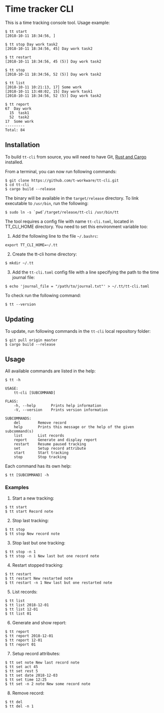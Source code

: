 # Time tracker CLI

This is a time tracking console tool. Usage example:

```
$ tt start
[2018-10-11 18:34:56, ]

$ tt stop Day work task2
[2018-10-11 18:34:56, 45] Day work task2

$ tt restart
[2018-10-11 18:34:56, 45 (5)] Day work task2

$ tt stop
[2018-10-11 18:34:56, 52 (5)] Day work task2

$ tt list
[2018-10-11 10:21:13, 17] Some work
[2018-10-11 13:48:02, 15] Day work task1
[2018-10-11 18:34:56, 52 (5)] Day work task2

$ tt report
67  Day work
  15  task1
  52  task2
17  Some work
---------
Total: 84
```

## Installation

To build `tt-cli` from source, you will need to have Git, [Rust and Cargo](https://www.rust-lang.org) installed.

From a terminal, you can now run following commands:

```
$ git clone https://github.com/t-workware/tt-cli.git
$ cd tt-cli
$ cargo build --release
```

The binary will be available in the `target/release` directory. To link executable to `/usr/bin`, run the following:

```
$ sudo ln -s `pwd`/target/release/tt-cli /usr/bin/tt
```

The tool requires a config file with name `tt-cli.toml`, located in TT_CLI_HOME directory. You need to set this environment variable too:

1. Add the following line to the file `~/.bashrc`:
```
export TT_CLI_HOME=~/.tt
```
2. Create the tt-cli home directory:
```
$ mkdir ~/.tt
```
3. Add the `tt-cli.toml` config file with a line specifying the path to the time journal file:
```
$ echo 'journal_file = "/path/to/journal.txt"' > ~/.tt/tt-cli.toml
```

To check run the following command:

```
$ tt --version
```

## Updating

To update, run following commands in the `tt-cli` local repository folder:

```
$ git pull origin master
$ cargo build --release
```

## Usage

All available commands are listed in the help:

```
$ tt -h
```
```
USAGE:
    tt-cli [SUBCOMMAND]

FLAGS:
    -h, --help       Prints help information
    -V, --version    Prints version information

SUBCOMMANDS:
    del        Remove record
    help       Prints this message or the help of the given subcommand(s)
    list       List records
    report     Generate and display report
    restart    Resume paused tracking
    set        Setup record attribute
    start      Start tracking
    stop       Stop tracking
```

Each command has its own help:
```
$ tt [SUBCOMMAND] -h
```

### Examples

1. Start a new tracking:
```
$ tt start
$ tt start Record note
```

2. Stop last tracking:
```
$ tt stop
$ tt stop New record note
```

3. Stop last but one tracking:
```
$ tt stop -n 1
$ tt stop -n 1 New last but one record note
```

4. Restart stopped tracking:
```
$ tt restart
$ tt restart New restarted note
$ tt restart -n 1 New last but one restarted note
```

5. List records:
```
$ tt list
$ tt list 2018-12-01
$ tt list 12-01
$ tt list 01
```

6. Generate and show report:
```
$ tt report
$ tt report 2018-12-01
$ tt report 12-01
$ tt report 01
```

7. Setup record attributes:
```
$ tt set note New last record note
$ tt set act 45
$ tt set rest 5
$ tt set date 2018-12-03
$ tt set time 12:25
$ tt set -n 2 note New some record note
```

8. Remove record:
```
$ tt del
$ tt del -n 1
```